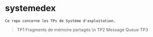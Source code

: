 # systemedex
`
  Ce repo concerne les TPs de Système d'exploitation.
`
> TP1 Fragments de mémoire partagés \n
> TP2 Message Queue
> TP3 
